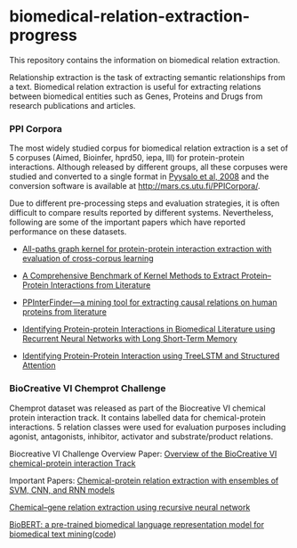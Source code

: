 # biomedical-relation-extraction-progress
This repository contains the information on biomedical relation extraction.

Relationship extraction is the task of extracting semantic relationships from a text. Biomedical relation extraction is useful for extracting relations between biomedical entities such as Genes, Proteins and Drugs from research publications and articles.

### PPI Corpora

The most widely studied corpus for biomedical relation extraction is a set of 5 corpuses (Aimed, Bioinfer, hprd50, iepa, lll) for protein-protein interactions. Although released by different groups, all these corpuses were studied and converted to a single format in [Pyysalo et al, 2008](https://bmcbioinformatics.biomedcentral.com/articles/10.1186/1471-2105-9-S3-S6) and the conversion software is available at http://mars.cs.utu.fi/PPICorpora/.

Due to different pre-processing steps and evaluation strategies, it is often difficult to compare results reported by different systems. Nevertheless, following are some of the important papers which have reported performance on these datasets.


* [All-paths graph kernel for protein-protein interaction extraction with evaluation of cross-corpus learning](https://bmcbioinformatics.biomedcentral.com/articles/10.1186/1471-2105-9-S11-S2)

* [A Comprehensive Benchmark of Kernel Methods to Extract Protein–Protein Interactions from Literature](https://journals.plos.org/ploscompbiol/article?id=10.1371/journal.pcbi.1000837#s3)

* [PPInterFinder—a mining tool for extracting causal relations on human proteins from literature](https://academic.oup.com/database/article/doi/10.1093/database/bas052/327699#82412927)

* [Identifying Protein-protein Interactions in Biomedical Literature using
Recurrent Neural Networks with Long Short-Term Memory](http://www.aclweb.org/anthology/I17-2041)

* [Identifying Protein-Protein Interaction using TreeLSTM and Structured Attention](https://arxiv.org/pdf/1808.03227.pdf)


### BioCreative VI Chemprot Challenge

Chemprot dataset was released as part of the Biocreative VI chemical protein interaction track. It contains labelled data for chemical-protein interactions. 5 relation classes were used for evaluation purposes including agonist, antagonists, inhibitor, activator and substrate/product relations.

Biocreative VI Challenge Overview Paper: [Overview of the BioCreative VI chemical-protein interaction Track](https://pdfs.semanticscholar.org/eed7/81f498b563df5a9e8a241c67d63dd1d92ad5.pdf)

Important Papers:
[Chemical-protein relation extraction with ensembles of SVM, CNN, and RNN models](https://arxiv.org/abs/1802.01255)

[Chemical–gene relation extraction using recursive neural network](https://academic.oup.com/database/article/doi/10.1093/database/bay060/5042822)

[BioBERT: a pre-trained biomedical language representation model for biomedical text mining](https://arxiv.org/pdf/1901.08746.pdf)([code](https://github.com/dmis-lab/biobert))
